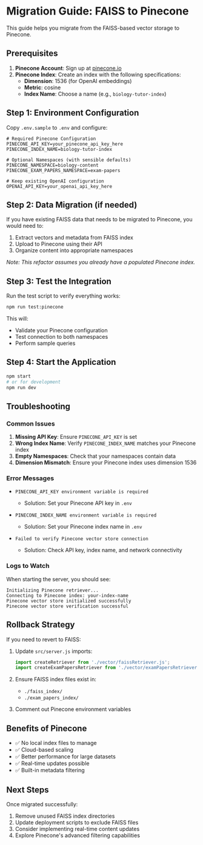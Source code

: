 # Migration Guide: FAISS to Pinecone

This guide helps you migrate from the FAISS-based vector storage to Pinecone.

## Prerequisites

1. **Pinecone Account**: Sign up at [pinecone.io](https://pinecone.io)
2. **Pinecone Index**: Create an index with the following specifications:
   - **Dimension**: 1536 (for OpenAI embeddings)
   - **Metric**: cosine
   - **Index Name**: Choose a name (e.g., `biology-tutor-index`)

## Step 1: Environment Configuration

Copy `.env.sample` to `.env` and configure:

```env
# Required Pinecone Configuration
PINECONE_API_KEY=your_pinecone_api_key_here
PINECONE_INDEX_NAME=biology-tutor-index

# Optional Namespaces (with sensible defaults)
PINECONE_NAMESPACE=biology-content
PINECONE_EXAM_PAPERS_NAMESPACE=exam-papers

# Keep existing OpenAI configuration
OPENAI_API_KEY=your_openai_api_key_here
```

## Step 2: Data Migration (if needed)

If you have existing FAISS data that needs to be migrated to Pinecone, you would need to:

1. Extract vectors and metadata from FAISS index
2. Upload to Pinecone using their API
3. Organize content into appropriate namespaces

_Note: This refactor assumes you already have a populated Pinecone index._

## Step 3: Test the Integration

Run the test script to verify everything works:

```bash
npm run test:pinecone
```

This will:

- Validate your Pinecone configuration
- Test connection to both namespaces
- Perform sample queries

## Step 4: Start the Application

```bash
npm start
# or for development
npm run dev
```

## Troubleshooting

### Common Issues

1. **Missing API Key**: Ensure `PINECONE_API_KEY` is set
2. **Wrong Index Name**: Verify `PINECONE_INDEX_NAME` matches your Pinecone index
3. **Empty Namespaces**: Check that your namespaces contain data
4. **Dimension Mismatch**: Ensure your Pinecone index uses dimension 1536

### Error Messages

- `PINECONE_API_KEY environment variable is required`

  - Solution: Set your Pinecone API key in `.env`

- `PINECONE_INDEX_NAME environment variable is required`

  - Solution: Set your Pinecone index name in `.env`

- `Failed to verify Pinecone vector store connection`
  - Solution: Check API key, index name, and network connectivity

### Logs to Watch

When starting the server, you should see:

```
Initializing Pinecone retriever...
Connecting to Pinecone index: your-index-name
Pinecone vector store initialized successfully
Pinecone vector store verification successful
```

## Rollback Strategy

If you need to revert to FAISS:

1. Update `src/server.js` imports:

   ```javascript
   import createRetriever from './vector/faissRetriever.js';
   import createExamPapersRetriever from './vector/examPapersRetriever.js';
   ```

2. Ensure FAISS index files exist in:

   - `./faiss_index/`
   - `./exam_papers_index/`

3. Comment out Pinecone environment variables

## Benefits of Pinecone

- ✅ No local index files to manage
- ✅ Cloud-based scaling
- ✅ Better performance for large datasets
- ✅ Real-time updates possible
- ✅ Built-in metadata filtering

## Next Steps

Once migrated successfully:

1. Remove unused FAISS index directories
2. Update deployment scripts to exclude FAISS files
3. Consider implementing real-time content updates
4. Explore Pinecone's advanced filtering capabilities
